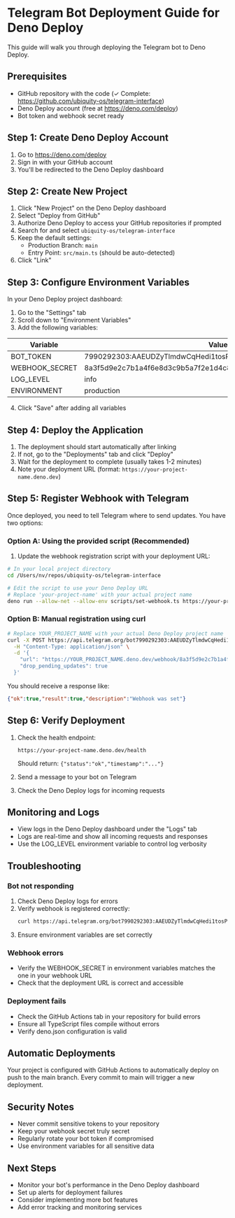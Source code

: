 # Telegram Bot Deployment Guide for Deno Deploy

This guide will walk you through deploying the Telegram bot to Deno Deploy.

## Prerequisites

- GitHub repository with the code (✓ Complete: https://github.com/ubiquity-os/telegram-interface)
- Deno Deploy account (free at https://deno.com/deploy)
- Bot token and webhook secret ready

## Step 1: Create Deno Deploy Account

1. Go to https://deno.com/deploy
2. Sign in with your GitHub account
3. You'll be redirected to the Deno Deploy dashboard

## Step 2: Create New Project

1. Click "New Project" on the Deno Deploy dashboard
2. Select "Deploy from GitHub"
3. Authorize Deno Deploy to access your GitHub repositories if prompted
4. Search for and select `ubiquity-os/telegram-interface`
5. Keep the default settings:
   - Production Branch: `main`
   - Entry Point: `src/main.ts` (should be auto-detected)
6. Click "Link"

## Step 3: Configure Environment Variables

In your Deno Deploy project dashboard:

1. Go to the "Settings" tab
2. Scroll down to "Environment Variables"
3. Add the following variables:

| Variable | Value |
|----------|-------|
| BOT_TOKEN | 7990292303:AAEUDZyTlmdwCqHedi1tosPvXdNnYI5XMYY |
| WEBHOOK_SECRET | 8a3f5d9e2c7b1a4f6e8d3c9b5a7f2e1d4c8b6a3f9e5d2c7b1a4f6e8d3c9b5a7f |
| LOG_LEVEL | info |
| ENVIRONMENT | production |

4. Click "Save" after adding all variables

## Step 4: Deploy the Application

1. The deployment should start automatically after linking
2. If not, go to the "Deployments" tab and click "Deploy"
3. Wait for the deployment to complete (usually takes 1-2 minutes)
4. Note your deployment URL (format: `https://your-project-name.deno.dev`)

## Step 5: Register Webhook with Telegram

Once deployed, you need to tell Telegram where to send updates. You have two options:

### Option A: Using the provided script (Recommended)

1. Update the webhook registration script with your deployment URL:

```bash
# In your local project directory
cd /Users/nv/repos/ubiquity-os/telegram-interface

# Edit the script to use your Deno Deploy URL
# Replace 'your-project-name' with your actual project name
deno run --allow-net --allow-env scripts/set-webhook.ts https://your-project-name.deno.dev
```

### Option B: Manual registration using curl

```bash
# Replace YOUR_PROJECT_NAME with your actual Deno Deploy project name
curl -X POST https://api.telegram.org/bot7990292303:AAEUDZyTlmdwCqHedi1tosPvXdNnYI5XMYY/setWebhook \
  -H "Content-Type: application/json" \
  -d '{
    "url": "https://YOUR_PROJECT_NAME.deno.dev/webhook/8a3f5d9e2c7b1a4f6e8d3c9b5a7f2e1d4c8b6a3f9e5d2c7b1a4f6e8d3c9b5a7f",
    "drop_pending_updates": true
  }'
```

You should receive a response like:
```json
{"ok":true,"result":true,"description":"Webhook was set"}
```

## Step 6: Verify Deployment

1. Check the health endpoint:
   ```
   https://your-project-name.deno.dev/health
   ```
   Should return: `{"status":"ok","timestamp":"..."}`

2. Send a message to your bot on Telegram
3. Check the Deno Deploy logs for incoming requests

## Monitoring and Logs

- View logs in the Deno Deploy dashboard under the "Logs" tab
- Logs are real-time and show all incoming requests and responses
- Use the LOG_LEVEL environment variable to control log verbosity

## Troubleshooting

### Bot not responding
1. Check Deno Deploy logs for errors
2. Verify webhook is registered correctly:
   ```bash
   curl https://api.telegram.org/bot7990292303:AAEUDZyTlmdwCqHedi1tosPvXdNnYI5XMYY/getWebhookInfo
   ```
3. Ensure environment variables are set correctly

### Webhook errors
- Verify the WEBHOOK_SECRET in environment variables matches the one in your webhook URL
- Check that the deployment URL is correct and accessible

### Deployment fails
- Check the GitHub Actions tab in your repository for build errors
- Ensure all TypeScript files compile without errors
- Verify deno.json configuration is valid

## Automatic Deployments

Your project is configured with GitHub Actions to automatically deploy on push to the main branch. Every commit to main will trigger a new deployment.

## Security Notes

- Never commit sensitive tokens to your repository
- Keep your webhook secret truly secret
- Regularly rotate your bot token if compromised
- Use environment variables for all sensitive data

## Next Steps

- Monitor your bot's performance in the Deno Deploy dashboard
- Set up alerts for deployment failures
- Consider implementing more bot features
- Add error tracking and monitoring services